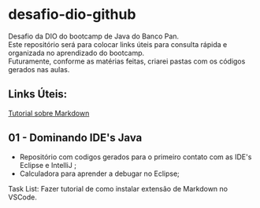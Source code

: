 # desafio-dio-github
Desafio da DIO do bootcamp de Java do Banco Pan.  
Este repositório será para colocar links úteis para consulta rápida e organizada no aprendizado do bootcamp.  
Futuramente, conforme as matérias feitas, criarei pastas com os códigos gerados nas aulas.  


## Links Úteis:
[Tutorial sobre Markdown](https://markdown.net.br/sintaxe-basica/)  





## 01 - Dominando IDE's Java
- Repositório com codigos gerados para o primeiro contato com as IDE's Eclipse e IntelliJ ;
- Calculadora para aprender a debugar no Eclipse;   



Task List:
Fazer tutorial de como instalar extensão de Markdown no VSCode.